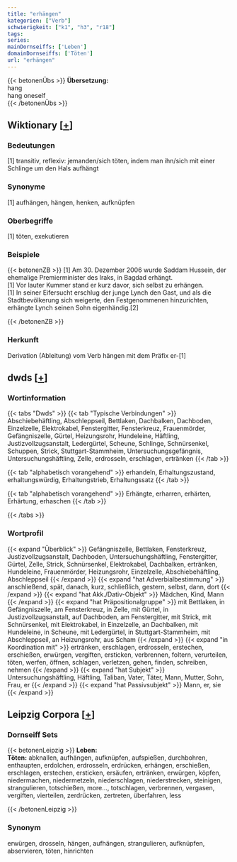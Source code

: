 ```yaml
---
title: "erhängen"
kategorien: ["Verb"]
schwierigkeit: ["k1", "h3", "r18"]
tags:
series:
mainDornseiffs: ['Leben']
domainDornseiffs: ['Töten']
url: "erhängen"
---
```


{{< betonenÜbs >}}
**Übersetzung:**  
hang  
hang oneself  
{{< /betonenÜbs >}}

## Wiktionary [[+](https://de.wiktionary.org/wiki/erhängen)]

### Bedeutungen
[1] transitiv, reflexiv: jemanden/sich töten, indem man ihn/sich mit einer Schlinge um den Hals aufhängt  

### Synonyme
[1] aufhängen, hängen, henken, aufknüpfen  

### Oberbegriffe
[1] töten, exekutieren  

### Beispiele
{{< betonenZB >}}
[1] Am 30. Dezember 2006 wurde Saddam Hussein, der ehemalige Premierminister des Iraks, in Bagdad erhängt.  
[1] Vor lauter Kummer stand er kurz davor, sich selbst zu erhängen.  
[1] In seiner Eifersucht erschlug der junge Lynch den Gast, und als die Stadtbevölkerung sich weigerte, den Festgenommenen hinzurichten, erhängte Lynch seinen Sohn eigenhändig.[2]  

{{< /betonenZB >}}
### Herkunft
Derivation (Ableitung) vom Verb hängen mit dem Präfix er-[1]  



## dwds [[+](https://www.dwds.de/wb/erhängen)]

### Wortinformation
{{< tabs "Dwds" >}}
{{< tab "Typische Verbindungen" >}}
Abschiebehäftling, Abschleppseil, Bettlaken, Dachbalken, Dachboden, Einzelzelle, Elektrokabel, Fenstergitter, Fensterkreuz, Frauenmörder, Gefängniszelle, Gürtel, Heizungsrohr, Hundeleine, Häftling, Justizvollzugsanstalt, Ledergürtel, Scheune, Schlinge, Schnürsenkel, Schuppen, Strick, Stuttgart-Stammheim, Untersuchungsgefängnis, Untersuchungshäftling, Zelle, erdrosseln, erschlagen, ertränken
{{< /tab >}}

{{< tab "alphabetisch vorangehend" >}}
erhandeln, Erhaltungszustand, erhaltungswürdig, Erhaltungstrieb, Erhaltungssatz
{{< /tab >}}

{{< tab "alphabetisch vorangehend" >}}
Erhängte, erharren, erhärten, Erhärtung, erhaschen
{{< /tab >}}

{{< /tabs >}}

### Wortprofil
{{< expand "Überblick" >}} Gefängniszelle, Bettlaken, Fensterkreuz, Justizvollzugsanstalt, Dachboden, Untersuchungshäftling, Fenstergitter, Gürtel, Zelle, Strick, Schnürsenkel, Elektrokabel, Dachbalken, ertränken, Hundeleine, Frauenmörder, Heizungsrohr, Einzelzelle, Abschiebehäftling, Abschleppseil {{< /expand >}}
{{< expand "hat Adverbialbestimmung" >}} anschließend, spät, danach, kurz, schließlich, gestern, selbst, dann, dort {{< /expand >}}
{{< expand "hat Akk./Dativ-Objekt" >}} Mädchen, Kind, Mann {{< /expand >}}
{{< expand "hat Präpositionalgruppe" >}} mit Bettlaken, in Gefängniszelle, am Fensterkreuz, in Zelle, mit Gürtel, in Justizvollzugsanstalt, auf Dachboden, am Fenstergitter, mit Strick, mit Schnürsenkel, mit Elektrokabel, in Einzelzelle, an Dachbalken, mit Hundeleine, in Scheune, mit Ledergürtel, in Stuttgart-Stammheim, mit Abschleppseil, an Heizungsrohr, aus Scham {{< /expand >}}
{{< expand "in Koordination mit" >}} ertränken, erschlagen, erdrosseln, erstechen, erschießen, erwürgen, vergiften, ersticken, verbrennen, foltern, verurteilen, töten, werfen, öffnen, schlagen, verletzen, gehen, finden, schreiben, nehmen {{< /expand >}}
{{< expand "hat Subjekt" >}} Untersuchungshäftling, Häftling, Taliban, Vater, Täter, Mann, Mutter, Sohn, Frau, er {{< /expand >}}
{{< expand "hat Passivsubjekt" >}} Mann, er, sie {{< /expand >}}

## Leipzig Corpora [[+](https://corpora.uni-leipzig.de/en/res?word=erhängen&corpusId=deu_newscrawl-public_2018)]

### Dornseiff Sets
{{< betonenLeipzig >}}
**Leben:**  
**Töten:** abknallen, aufhängen, aufknüpfen, aufspießen, durchbohren, enthaupten, erdolchen, erdrosseln, erdrücken, erhängen, erschießen, erschlagen, erstechen, ersticken, ersäufen, ertränken, erwürgen, köpfen, niedermachen, niedermetzeln, niederschlagen, niederstrecken, steinigen, strangulieren, totschießen, more..., totschlagen, verbrennen, vergasen, vergiften, vierteilen, zerdrücken, zertreten, überfahren, less  

{{< /betonenLeipzig >}}

### Synonym
erwürgen, drosseln, hängen, aufhängen, strangulieren, aufknüpfen, abservieren, töten, hinrichten

